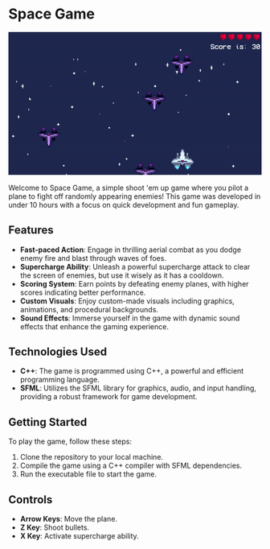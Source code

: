 # Space Game

![preview](space-game.gif)

Welcome to Space Game, a simple shoot 'em up game where you pilot a plane to fight off randomly appearing enemies! This game was developed in under 10 hours with a focus on quick development and fun gameplay.

## Features

- **Fast-paced Action**: Engage in thrilling aerial combat as you dodge enemy fire and blast through waves of foes.
- **Supercharge Ability**: Unleash a powerful supercharge attack to clear the screen of enemies, but use it wisely as it has a cooldown.
- **Scoring System**: Earn points by defeating enemy planes, with higher scores indicating better performance.
- **Custom Visuals**: Enjoy custom-made visuals including graphics, animations, and procedural backgrounds.
- **Sound Effects**: Immerse yourself in the game with dynamic sound effects that enhance the gaming experience.

## Technologies Used

- **C++**: The game is programmed using C++, a powerful and efficient programming language.
- **SFML**: Utilizes the SFML library for graphics, audio, and input handling, providing a robust framework for game development.

## Getting Started

To play the game, follow these steps:

1. Clone the repository to your local machine.
2. Compile the game using a C++ compiler with SFML dependencies.
3. Run the executable file to start the game.

## Controls

- **Arrow Keys**: Move the plane.
- **Z Key**: Shoot bullets.
- **X Key**: Activate supercharge ability.

